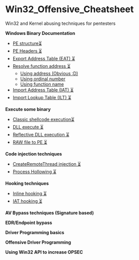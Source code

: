 # Win32_Offensive_Cheatsheet
Win32 and Kernel abusing techniques for pentesters



**Windows Binary Documentation**

- [PE structure⏳]()
 - [PE Headers ⏳]()
 - [Export Address Table (EAT) ⏳]()
  - [Resolve function address ⏳]()
    - [Using address (Obvious :D)]()
    - [Using ordinal number]()
    - [Using function name]()
 - [Import Address Table (IAT) ⏳]()
 - [Import Lookup Table (ILT) ⏳]()



**Execute some binary**

- [Classic shellcode execution⏳]()
- [DLL execute ⏳]()
- [Reflective DLL execution ⏳]()
- [RAW file to PE ⏳]()


**Code injection techniques**

- [CreateRemoteThread injection ⏳]()
- [Process Hollowing ⏳]()


**Hooking techniques**
- [Inline hooking ⏳]()
- [IAT hooking ⏳]()


**AV Bypass techniques (Signature based)**



**EDR/Endpoint bypass**


**Driver Programming basics**

**Offensive Driver Programming**


**Using Win32 API to increase OPSEC**



